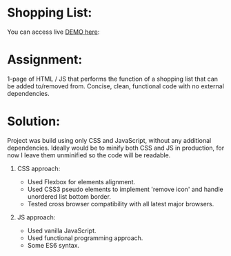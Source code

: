 # Shopping List:

You can access live [DEMO here](https://alexandrursu.github.io/shopping-list/):

# Assignment:
1-page of HTML / JS that performs the function of a shopping list that can be added to/removed from. Concise, clean, functional code with no external dependencies.

# Solution:
Project was build using only CSS and JavaScript, without any additional dependencies. Ideally would be to minify both CSS and JS in production, for now I leave them unminified so the code will be readable.

1. CSS approach:
   * Used Flexbox for elements alignment.
   * Used CSS3 pseudo elements to implement 'remove icon' and handle unordered list bottom border.
   * Tested cross browser compatibility with all latest major browsers.

2. JS approach:
   * Used vanilla JavaScript.
   * Used functional programming approach.
   * Some ES6 syntax.
